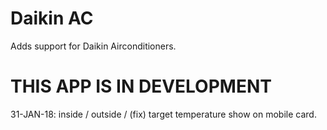 # Daikin AC

Adds support for Daikin Airconditioners.

# THIS APP IS IN DEVELOPMENT
31-JAN-18: inside / outside / (fix) target temperature show on mobile card.